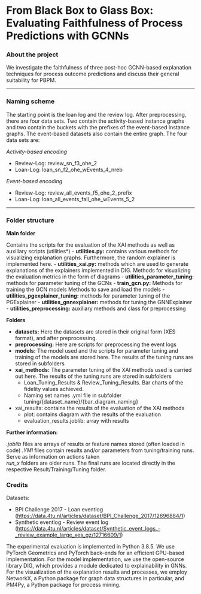 # From Black Box to Glass Box: Evaluating Faithfulness of Process Predictions with GCNNs

### About the project

We investigate the faithfulness of three post-hoc GCNN-based explanation techniques for process outcome predictions and discuss their general suitability for PBPM. 

***
### Naming scheme

The starting point is the loan log and the review log. After preprocessing, there are four data sets. Two contain the activity-based instance graphs 
and two contain the buckets with the prefixes of the event-based instance graphs. The event-based datasets also contain the entire graph.
The four data sets are:

*Activity-based encoding*
- Review-Log:  	review_sn_f3_ohe_2
- Loan-Log:		loan_sn_f2_ohe_wEvents_4_nreb
  
*Event-based encoding*
- Review-Log:	review_all_events_f5_ohe_2_prefix
- Loan-Log:		loan_all_events_fall_ohe_wEvents_5_2

***
### Folder structure

**Main folder**

  Contains the scripts for the evaluation of the XAI methods as well as auxiliary scripts (utilities*) 
	- **utilities.py:** contains various methods for visualizing explanation graphs. Furthermore, the random explainer is implemented here.
	- **utilities_xai.py:** methods which are used to generate explanations of the explainers implemented in DIG. 
					Methods for visualizing the evaluation metrics in the form of diagrams
	- **utilities_parameter_tuning:** methods for parameter tuning of the GCNs
	- **train_gcn.py:** Methods for training the GCN models
					Methods to save and load the models
	- **utilities_pgexplainer_tuning:** methods for parameter tuning of the PGExplainer
	- **utilities_gnnexplainer:** methods for tuning the GNNExplainer
	- **utilities_preprocessing:** auxiliary methods and class for preprocessing
			
**Folders**

- **datasets:** Here the datasets are stored in their original form (XES format), and after preprocessing.
- **preprocessing:** Here are scripts for preprocessing the event logs
- **models:** The model used and the scripts for parameter tuning and training of the models are stored here. The results of the tuning runs are stored in subfolders
- **xai_methods:** The parameter tuning of the XAI methods used is carried out here. The results of the tuning runs are stored in subfolders
	- Loan_Tuning_Results & Review_Tuning_Results. Bar charts of the fidelity values achieved.
  - Naming set names .yml file in subfolder tuning/{dataset_name}/{bar_diagram_naming}
- xai_results: contains the results of the evaluation of the XAI methods
	- plot: contains diagram with the results of the evaluation
	- evaluation_results.joblib: array with results

 
**Further information:**

_.joblib_ files are arrays of results or feature names stored (often loaded in code)
_.YMl_ files contain results and/or parameters from tuning/training runs. Serve as information on actions taken  
_run_x_ folders are older runs. The final runs are located directly in the respective Result/Training/Tuning folder.

### Credits

Datasets:

- BPI Challenge 2017 - Loan eventlog (https://data.4tu.nl/articles/dataset/BPI_Challenge_2017/12696884/1)
- Synthetic eventlog - Review event log (https://data.4tu.nl/articles/dataset/Synthetic_event_logs_-_review_example_large_xes_gz/12716609/1)

The experimental evaluation is implemented in Python 3.8.5. We use PyTorch Geometrics and PyTorch back-ends for an efficient GPU-based implementation. 
For the model implementation, we use the open-source library DIG, which provides a module dedicated to explainability in GNNs. 
For the visualization of the explanation results and processes, we employ NetworkX, a Python package for graph data structures in particular, and PM4Py, a Python package for process mining.
